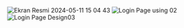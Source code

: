 ![Ekran Resmi 2024-05-11 15 04 43](https://github.com/Omerrizabahadir/JavaEgitim-2024-Ui/assets/155251539/210a9454-f787-405d-a4db-1f44746decf9)
![Login Page using 02](https://github.com/Omerrizabahadir/JavaEgitim-2024-Ui/assets/155251539/b19bbcc8-4db9-4a76-8638-9ad1c99437b3)
![Login Page Design03](https://github.com/Omerrizabahadir/JavaEgitim-2024-Ui/assets/155251539/9b132051-c0c7-4d47-bf7f-323bf424751a)
